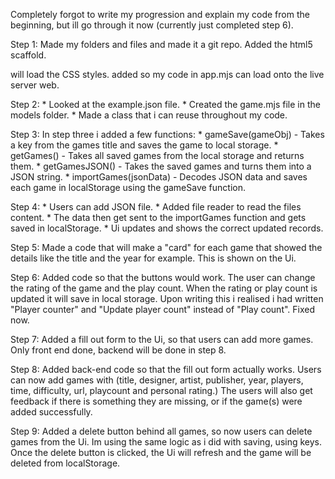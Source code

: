 Completely forgot to write my progression and explain my code from the beginning, but ill go through it now (currently just completed step 6).

Step 1:
Made my folders and files and made it a git repo.
Added the html5 scaffold.
<link rel="stylesheet" href="style.css"> will load the CSS styles.
<script src="app.mjs" type="module"></script> added so my code in app.mjs can load onto the live server web.

Step 2:
    * Looked at the example.json file.
    * Created the game.mjs file in the models folder.
    * Made a class that i can reuse throughout my code.

Step 3:
In step three i added a few functions:
    * gameSave(gameObj) - Takes a key from the games title and saves the game to local storage.
    * getGames() - Takes all saved games from the local storage and returns them.
    * getGamesJSON() - Takes the saved games and turns them into a JSON string.
    * importGames(jsonData) - Decodes JSON data and saves each game in localStorage using the gameSave function.

Step 4:
    * Users can add JSON file.
    * Added file reader to read the files content.
    * The data then get sent to the importGames function and gets saved in localStorage.
    * Ui updates and shows the correct updated records.

Step 5:
Made a code that will make a "card" for each game that showed the details like the title and the year for example.
This is shown on the Ui.

Step 6:
Added code so that the buttons would work. The user can change the rating of the game and the play count. When the rating or play count is updated it will save in local storage.
Upon writing this i realised i had written "Player counter" and "Update player count" instead of "Play count". Fixed now.

Step 7:
Added a fill out form to the Ui, so that users can add more games. Only front end done, backend will be done in step 8.

Step 8:
Added back-end code so that the fill out form actually works.
Users can now add games with (title, designer, artist, publisher, year, players, time, difficulty, url, playcount and personal rating.)
The users will also get feedback if there is something they are missing, or if the game(s) were added successfully.

Step 9:
Added a delete button behind all games, so now users can delete games from the Ui.
Im using the same logic as i did with saving, using keys. Once the delete button is clicked, the Ui will refresh and the game will be deleted from localStorage.